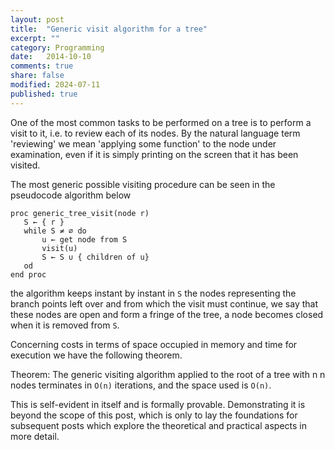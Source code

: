 ```yaml
---
layout: post
title:  "Generic visit algorithm for a tree"
excerpt: ""
category: Programming
date:   2014-10-10
comments: true
share: false
modified: 2024-07-11
published: true
---
```


One of the most common tasks to be performed on a tree is to perform a visit to it, i.e. to review each of its nodes. By the natural language term 'reviewing' we mean 'applying some function' to the node under examination, even if it is simply printing on the screen that it has been visited.

The most generic possible visiting procedure can be seen in the pseudocode algorithm below

```
proc generic_tree_visit(node r)
   S ← { r }
   while S ≠ ∅ do
       u ← get node from S
       visit(u)
       S ← S ∪ { children of u}
   od
end proc
```

the algorithm keeps instant by instant in `S` the nodes representing the branch points left over and from which the visit must continue, we say that these nodes are open and form a fringe of the tree, a node becomes closed when it is removed from `S`.

Concerning costs in terms of space occupied in memory and time for execution we have the following theorem.

Theorem: The generic visiting algorithm applied to the root of a tree with n n nodes terminates in `O(n)` iterations, and the space used is `O(n)`.

This is self-evident in itself and is formally provable. Demonstrating it is beyond the scope of this post, which is only to lay the foundations for subsequent posts which explore the theoretical and practical aspects in more detail.